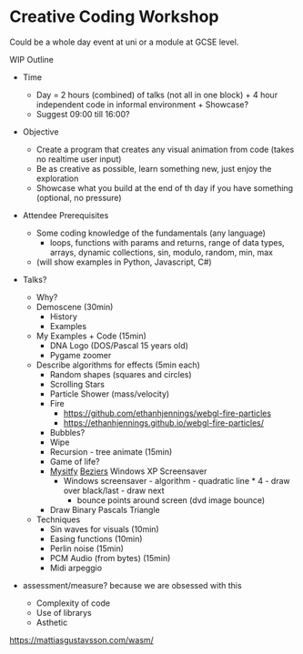 Creative Coding Workshop
========================

Could be a whole day event at uni or a module at GCSE level.

WIP Outline

* Time
    * Day = 2 hours (combined) of talks (not all in one block) + 4 hour independent code in informal environment + Showcase?
    * Suggest 09:00 till 16:00?
* Objective
    * Create a program that creates any visual animation from code (takes no realtime user input)
    * Be as creative as possible, learn something new, just enjoy the exploration
    * Showcase what you build at the end of th day if you have something (optional, no pressure)
* Attendee Prerequisites
    * Some coding knowledge of the fundamentals (any language)
        * loops, functions with params and returns, range of data types, arrays, dynamic collections, sin, modulo, random, min, max
    * (will show examples in Python, Javascript, C#)
* Talks?
    * Why?
    * Demoscene (30min)
        * History
        * Examples
    * My Examples + Code (15min)
        * DNA Logo (DOS/Pascal 15 years old)
        * Pygame zoomer
    * Describe algorithms for effects (5min each)
        * Random shapes (squares and circles)
        * Scrolling Stars
        * Particle Shower (mass/velocity)
        * Fire
            * https://github.com/ethanhjennings/webgl-fire-particles
            * https://ethanhjennings.github.io/webgl-fire-particles/
        * Bubbles?
        * Wipe
        * Recursion - tree animate (15min)
        * Game of life?
        * [Mysitfy](https://www.youtube.com/watch?v=uZQr-gHyYFI) [Beziers](https://www.youtube.com/watch?v=nWYI7WxhUbU) Windows XP Screensaver
            * Windows screensaver - algorithm - quadratic line * 4 -  draw over black/last - draw next
                * bounce points around screen (dvd image bounce)
        * Draw Binary Pascals Triangle
    * Techniques
        * Sin waves for visuals (10min)
        * Easing functions (10min)
        * Perlin noise (15min)
        * PCM Audio (from bytes) (15min)
        * Midi arpeggio


* assessment/measure? because we are obsessed with this
    * Complexity of code
    * Use of librarys
    * Asthetic


https://mattiasgustavsson.com/wasm/